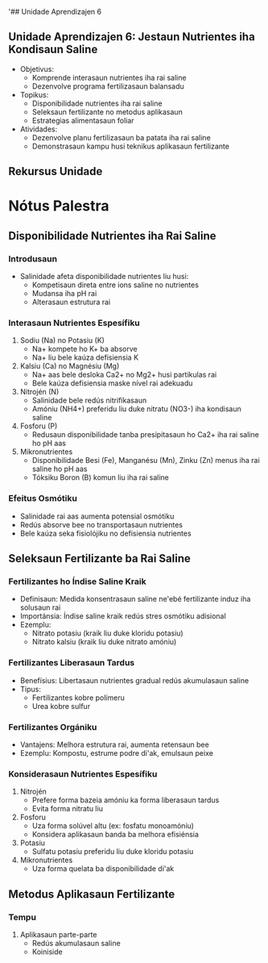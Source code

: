 '## Unidade Aprendizajen 6

## Unidade Aprendizajen 6: Jestaun Nutrientes iha Kondisaun Saline
- Objetivus:
  * Komprende interasaun nutrientes iha rai saline
  * Dezenvolve programa fertilizasaun balansadu
- Topikus:
  * Disponibilidade nutrientes iha rai saline
  * Seleksaun fertilizante no metodus aplikasaun
  * Estrategias alimentasaun foliar
- Atividades:
  * Dezenvolve planu fertilizasaun ba patata iha rai saline
  * Demonstrasaun kampu husi teknikus aplikasaun fertilizante

## Rekursus Unidade

# Nótus Palestra

## Disponibilidade Nutrientes iha Rai Saline

### Introdusaun
- Salinidade afeta disponibilidade nutrientes liu husi:
  - Kompetisaun direta entre ions saline no nutrientes
  - Mudansa iha pH rai
  - Alterasaun estrutura rai

### Interasaun Nutrientes Espesífiku
1. Sodiu (Na) no Potasiu (K)
   - Na+ kompete ho K+ ba absorve
   - Na+ liu bele kaúza defisiensia K
2. Kalsiu (Ca) no Magnésiu (Mg)
   - Na+ aas bele desloka Ca2+ no Mg2+ husi partikulas rai
   - Bele kaúza defisiensia maske nível rai adekuadu
3. Nitrojén (N)
   - Salinidade bele redús nitrifikasaun
   - Amóniu (NH4+) preferidu liu duke nitratu (NO3-) iha kondisaun saline
4. Fosforu (P)
   - Redusaun disponibilidade tanba presipitasaun ho Ca2+ iha rai saline ho pH aas
5. Mikronutrientes
   - Disponibilidade Besi (Fe), Manganésu (Mn), Zinku (Zn) menus iha rai saline ho pH aas
   - Tóksiku Boron (B) komun liu iha rai saline

### Efeitus Osmótiku
- Salinidade rai aas aumenta potensial osmótiku
- Redús absorve bee no transportasaun nutrientes
- Bele kaúza seka fisiolójiku no defisiensia nutrientes

## Seleksaun Fertilizante ba Rai Saline

### Fertilizantes ho Índise Saline Kraik
- Definisaun: Medida konsentrasaun saline ne'ebé fertilizante induz iha solusaun rai
- Importánsia: Índise saline kraik redús stres osmótiku adisional
- Ezemplu:
  - Nitrato potasiu (kraik liu duke kloridu potasiu)
  - Nitrato kalsiu (kraik liu duke nitrato amóniu)

### Fertilizantes Liberasaun Tardus
- Benefísius: Libertasaun nutrientes gradual redús akumulasaun saline
- Tipus:
  - Fertilizantes kobre polímeru
  - Urea kobre sulfur

### Fertilizantes Orgániku
- Vantajens: Melhora estrutura rai, aumenta retensaun bee
- Ezemplu: Kompostu, estrume podre di'ak, emulsaun peixe

### Konsiderasaun Nutrientes Espesífiku
1. Nitrojén
   - Prefere forma bazeia amóniu ka forma liberasaun tardus
   - Evita forma nitratu liu
2. Fosforu
   - Uza forma solúvel altu (ex: fosfatu monoamóniu)
   - Konsidera aplikasaun banda ba melhora efisiénsia
3. Potasiu
   - Sulfatu potasiu preferidu liu duke kloridu potasiu
4. Mikronutrientes
   - Uza forma quelata ba disponibilidade di'ak

## Metodus Aplikasaun Fertilizante

### Tempu
1. Aplikasaun parte-parte
   - Redús akumulasaun saline
   - Koiniside